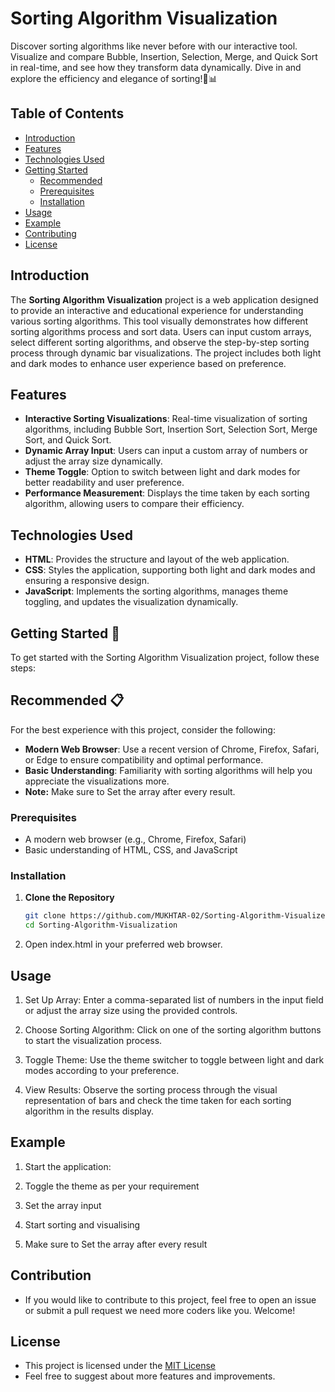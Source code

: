 # Sorting Algorithm Visualization
Discover sorting algorithms like never before with our interactive tool. Visualize and compare Bubble, Insertion, Selection, Merge, and Quick Sort in real-time, and see how they transform data dynamically. Dive in and explore the efficiency and elegance of sorting!🌟📊

## Table of Contents

- [Introduction](#introduction)
- [Features](#features)
- [Technologies Used](#technologies-used)
- [Getting Started](#getting-started)
  - [Recommended](#recommended)
  - [Prerequisites](#prerequisites)
  - [Installation](#installation)
- [Usage](#usage)
- [Example](#example)
- [Contributing](#contributing)
- [License](#license)

## Introduction

The **Sorting Algorithm Visualization** project is a web application designed to provide an interactive and educational experience for understanding various sorting algorithms. This tool visually demonstrates how different sorting algorithms process and sort data. Users can input custom arrays, select different sorting algorithms, and observe the step-by-step sorting process through dynamic bar visualizations. The project includes both light and dark modes to enhance user experience based on preference. 

## Features

- **Interactive Sorting Visualizations**: Real-time visualization of sorting algorithms, including Bubble Sort, Insertion Sort, Selection Sort, Merge Sort, and Quick Sort.
- **Dynamic Array Input**: Users can input a custom array of numbers or adjust the array size dynamically.
- **Theme Toggle**: Option to switch between light and dark modes for better readability and user preference.
- **Performance Measurement**: Displays the time taken by each sorting algorithm, allowing users to compare their efficiency.

## Technologies Used

- **HTML**: Provides the structure and layout of the web application.
- **CSS**: Styles the application, supporting both light and dark modes and ensuring a responsive design.
- **JavaScript**: Implements the sorting algorithms, manages theme toggling, and updates the visualization dynamically.


## Getting Started 🚀

To get started with the Sorting Algorithm Visualization project, follow these steps:

## Recommended 📋

For the best experience with this project, consider the following:
- **Modern Web Browser**: Use a recent version of Chrome, Firefox, Safari, or Edge to ensure compatibility and optimal performance.
- **Basic Understanding**: Familiarity with sorting algorithms will help you appreciate the visualizations more.
- **Note:** Make sure to Set the array after every result.

### Prerequisites

- A modern web browser (e.g., Chrome, Firefox, Safari)
- Basic understanding of HTML, CSS, and JavaScript

### Installation

1. **Clone the Repository**

   ```bash
   git clone https://github.com/MUKHTAR-02/Sorting-Algorithm-Visualizer
   cd Sorting-Algorithm-Visualization

2. Open index.html in your preferred web browser.

## Usage

1. Set Up Array: Enter a comma-separated list of numbers in the input field or adjust the array size using the provided controls.

2. Choose Sorting Algorithm: Click on one of the sorting algorithm buttons to start the visualization process.

3. Toggle Theme: Use the theme switcher to toggle between light and dark modes according to your preference.

4. View Results: Observe the sorting process through the visual representation of bars and check the time taken for each sorting algorithm in the results display.
      
## Example

1. Start the application:

2. Toggle the theme as per your requirement
   
3. Set the array input

4. Start sorting and visualising

5. Make sure to Set the array after every result

## Contribution

- If you would like to contribute to this project, feel free to open an issue or submit a pull request we need more coders like you. Welcome!

## License

- This project is licensed under the <a href = "LICENSE"> MIT License</a>
- Feel free to suggest about more features and improvements.
